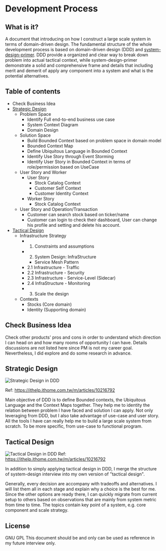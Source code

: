 # Development Process

## What is it?

A document that introducing on how I construct a large scale system in terms of domain-driven design. The fundamental structure of the whole development process is based on domain-driven design (DDD) and [system-design-primer](https://github.com/donnemartin/system-design-primer). DDD provide a organized and clear way to break down problem into actual tactical context, while system-design-primer demonstrate a solid and comprehensive frame and details that including merit and demerit of apply any component into a system and what is the potential alternatives.

## Table of contents

- Check Business Idea
- [Strategic Design](strategic_degisn.md)
  - Problem Space
    - Identify Full end-to-end business use case
    - System Context Diagram
    - Domain Design
  - Solution Space
    - Build Bounded Context based on problem space in domain model
    - Bounded Context Map
    - Define Ubiquitous Language in Bounded Context
    - Identify Use Story through Event Storming
    - Identify User Story in Bounded Context in terms of role/permission based on UseCase
  - User Story and Worker
    - User Story
      - Stock Catalog Context
      - Customer Self Context
      - Customer Identity Context
    - Worker Story
      - Stock Catalog Context
  - User Story and Operation/Transaction
    - Customer can search stock based on ticker/name
    - Customer can login to check their dashboard, User can change his profile and setting and delete his account.
- [Tactical Design](tactical_design.md)
  - Infrastructure Strategy
    - 1. Constraints and assumptions
    - 2. System Design: InfraStructure
      - Service Mesh Pattern
    - 2.1 Infrastructure - Traffic
    - 2.2 Infrastructure - Security
    - 2.3 Infrastructure - Service-Level (Sidecar)
    - 2.4 InfraStructure - Monitoring
    - 3. Scale the design
  - Contexts
    - Stocks (Core domain)
    - Identity (Supporting domain)

## Check Business Idea

Check other products' pros and cons in order to understand which direction I can head on and how many rooms of opportunity I can have. Details discussions are not listed here since PM is not my career goal. Nevertheless, I did explore and do some research in advance.

## Strategic Design

![Strategic Design in DDD](https://drive.google.com/uc?export=view&id=19-pno17L98jpnhwYyRZShlt5ZhUlZDgN&sz=w300-h50)

Ref: https://ithelp.ithome.com.tw/m/articles/10216792

Main objective of DDD is to define Bounded contexts, the Ubiquitous Language and the Context Maps together. They help me to identity the relation between problem I have faced and solution I can apply. Not only leveraging from DDD, but I also take advantage of use-case and user story. All the tools I have can really help me to build a large scale system from scratch. To be more specific, from use-case to functional program.

## Tactical Design

![Tactical Design in DDD](https://drive.google.com/uc?id=1jaJUP7Az5St4nsyedx14y4zhHN25uUTN&sz=w300)
Ref: https://ithelp.ithome.com.tw/m/articles/10216792

In addition to simply applying tactical design in DDD, I merge the structure of system-design interview into my own version of "tactical design".

Generally, every decision are accompany with tradeoffs and alternatives. I will list them all in each stage and explain why a choice is the best for me. Since the other options are ready there, I can quickly migrate from current setup to others based on observations that are mainly from system metric from time to time. The topics contain key point of a system, e.g. core component and scale strategy.

## License

GNU GPL
This document should be and only can be used as reference in my future interview only.
